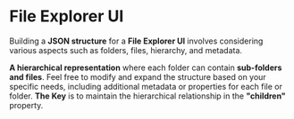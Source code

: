 # File Explorer UI

Building a **JSON structure** for a **File Explorer UI** involves considering various aspects such as folders, files, hierarchy, and metadata. 

 **A hierarchical representation** where each folder can contain **sub-folders and files**. Feel free to modify and expand the structure based on your specific needs, including additional metadata or properties for each file or folder. **The Key** is to maintain the hierarchical relationship in the **"children"** property.
